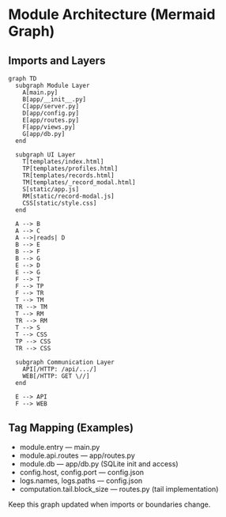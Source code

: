 <!--
Synced context header from context.md
CTX_MAIN_TOPIC: SSH Log Tools
CTX_PROFILE: dev
CTX_LANG: en
CTX_DIAGRAM_STYLE: default
CTX_MERMAID_THEME: neutral
CTX_PRIORITY_MODE: recent-first
-->

# Module Architecture (Mermaid Graph)

## Imports and Layers
```mermaid
graph TD
  subgraph Module Layer
    A[main.py]
    B[app/__init__.py]
    C[app/server.py]
    D[app/config.py]
    E[app/routes.py]
    F[app/views.py]
    G[app/db.py]
  end

  subgraph UI Layer
    T[templates/index.html]
    TP[templates/profiles.html]
    TR[templates/records.html]
    TM[templates/_record_modal.html]
    S[static/app.js]
    RM[static/record-modal.js]
    CSS[static/style.css]
  end

  A --> B
  A --> C
  A -->|reads| D
  B --> E
  B --> F
  B --> G
  E --> D
  E --> G
  F --> T
  F --> TP
  F --> TR
  T --> TM
  TR --> TM
  T --> RM
  TR --> RM
  T --> S
  T --> CSS
  TP --> CSS
  TR --> CSS

  subgraph Communication Layer
    API[/HTTP: /api/.../]
    WEB[/HTTP: GET \//]
  end

  E --> API
  F --> WEB
```

## Tag Mapping (Examples)
- module.entry — main.py
- module.api.routes — app/routes.py
- module.db — app/db.py (SQLite init and access)
- config.host, config.port — config.json
- logs.names, logs.paths — config.json
- computation.tail.block_size — routes.py (tail implementation)

Keep this graph updated when imports or boundaries change.
